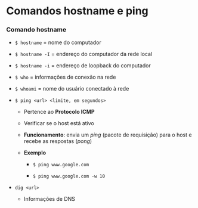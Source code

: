 # Comandos hostname e ping

### Comando **hostname**

* `$ hostname` = nome do computador

* `$ hostname -I` = endereço do computador da rede local

* `$ hostname -i` = endereço de loopback do computador

* `$ who` = informações de conexão na rede

* `$ whoami` = nome do usuário conectado à rede

* `$ ping <url> <limite, em segundos>`
  
  * Pertence ao **Protocolo ICMP**

  * Verificar se o host está ativo

  * **Funcionamento**: envia um _ping_ (pacote de requisição) para o host e recebe as respostas (_pong_)

  * **Exemplo**

    * `$ ping www.google.com`

    * `$ ping www.google.com -w 10`

* `dig <url>`

  * Informações de DNS